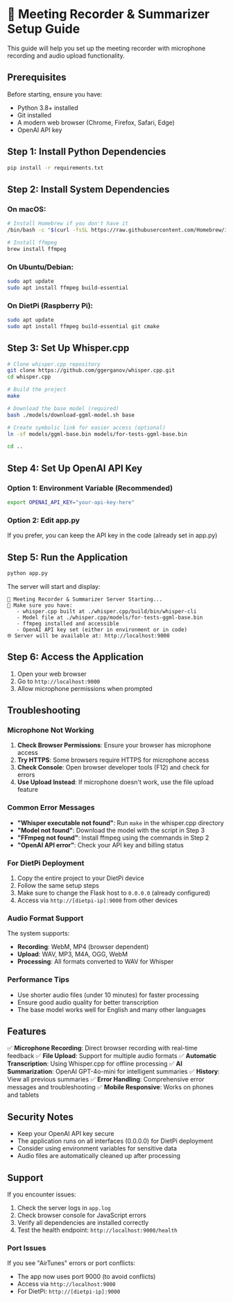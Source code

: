 # 🎤 Meeting Recorder & Summarizer Setup Guide

This guide will help you set up the meeting recorder with microphone recording and audio upload functionality.

## Prerequisites

Before starting, ensure you have:
- Python 3.8+ installed
- Git installed
- A modern web browser (Chrome, Firefox, Safari, Edge)
- OpenAI API key

## Step 1: Install Python Dependencies

```bash
pip install -r requirements.txt
```

## Step 2: Install System Dependencies

### On macOS:
```bash
# Install Homebrew if you don't have it
/bin/bash -c "$(curl -fsSL https://raw.githubusercontent.com/Homebrew/install/HEAD/install.sh)"

# Install ffmpeg
brew install ffmpeg
```

### On Ubuntu/Debian:
```bash
sudo apt update
sudo apt install ffmpeg build-essential
```

### On DietPi (Raspberry Pi):
```bash
sudo apt update
sudo apt install ffmpeg build-essential git cmake
```

## Step 3: Set Up Whisper.cpp

```bash
# Clone whisper.cpp repository
git clone https://github.com/ggerganov/whisper.cpp.git
cd whisper.cpp

# Build the project
make

# Download the base model (required)
bash ./models/download-ggml-model.sh base

# Create symbolic link for easier access (optional)
ln -sf models/ggml-base.bin models/for-tests-ggml-base.bin

cd ..
```

## Step 4: Set Up OpenAI API Key

### Option 1: Environment Variable (Recommended)
```bash
export OPENAI_API_KEY="your-api-key-here"
```

### Option 2: Edit app.py
If you prefer, you can keep the API key in the code (already set in app.py)

## Step 5: Run the Application

```bash
python app.py
```

The server will start and display:
```
🎤 Meeting Recorder & Summarizer Server Starting...
📁 Make sure you have:
   - whisper.cpp built at ./whisper.cpp/build/bin/whisper-cli
   - Model file at ./whisper.cpp/models/for-tests-ggml-base.bin
   - ffmpeg installed and accessible
   - OpenAI API key set (either in environment or in code)
🌐 Server will be available at: http://localhost:9000
```

## Step 6: Access the Application

1. Open your web browser
2. Go to `http://localhost:9000`
3. Allow microphone permissions when prompted

## Troubleshooting

### Microphone Not Working

1. **Check Browser Permissions**: Ensure your browser has microphone access
2. **Try HTTPS**: Some browsers require HTTPS for microphone access
3. **Check Console**: Open browser developer tools (F12) and check for errors
4. **Use Upload Instead**: If microphone doesn't work, use the file upload feature

### Common Error Messages

- **"Whisper executable not found"**: Run `make` in the whisper.cpp directory
- **"Model not found"**: Download the model with the script in Step 3
- **"FFmpeg not found"**: Install ffmpeg using the commands in Step 2
- **"OpenAI API error"**: Check your API key and billing status

### For DietPi Deployment

1. Copy the entire project to your DietPi device
2. Follow the same setup steps
3. Make sure to change the Flask host to `0.0.0.0` (already configured)
4. Access via `http://[dietpi-ip]:9000` from other devices

### Audio Format Support

The system supports:
- **Recording**: WebM, MP4 (browser dependent)
- **Upload**: WAV, MP3, M4A, OGG, WebM
- **Processing**: All formats converted to WAV for Whisper

### Performance Tips

- Use shorter audio files (under 10 minutes) for faster processing
- Ensure good audio quality for better transcription
- The base model works well for English and many other languages

## Features

✅ **Microphone Recording**: Direct browser recording with real-time feedback
✅ **File Upload**: Support for multiple audio formats
✅ **Automatic Transcription**: Using Whisper.cpp for offline processing
✅ **AI Summarization**: OpenAI GPT-4o-mini for intelligent summaries
✅ **History**: View all previous summaries
✅ **Error Handling**: Comprehensive error messages and troubleshooting
✅ **Mobile Responsive**: Works on phones and tablets

## Security Notes

- Keep your OpenAI API key secure
- The application runs on all interfaces (0.0.0.0) for DietPi deployment
- Consider using environment variables for sensitive data
- Audio files are automatically cleaned up after processing

## Support

If you encounter issues:
1. Check the server logs in `app.log`
2. Check browser console for JavaScript errors
3. Verify all dependencies are installed correctly
4. Test the health endpoint: `http://localhost:9000/health`

### Port Issues

If you see "AirTunes" errors or port conflicts:
- The app now uses port 9000 (to avoid conflicts)
- Access via `http://localhost:9000`
- For DietPi: `http://[dietpi-ip]:9000` 